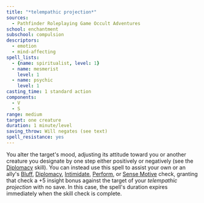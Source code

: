 ```yaml
---
title: "*telempathic projection*"
sources:
  - Pathfinder Roleplaying Game Occult Adventures
school: enchantment
subschool: compulsion
descriptors:
  - emotion
  - mind-affecting
spell_lists:
  - {name: spiritualist, level: 1}
  - name: mesmerist
    level: 1
  - name: psychic
    level: 1
casting_time: 1 standard action
components:
  - V
  - S
range: medium
target: one creature
duration: 1 minute/level
saving_throw: Will negates (see text)
spell_resistance: yes
---
```


You alter the target's mood, adjusting its attitude toward you or another creature you designate by one step either positively or negatively (see the [Diplomacy](/skills/diplomacy/) skill). You can instead use this spell to assist your own or an ally's [Bluff](/skills/bluff/), [Diplomacy](/skills/diplomacy/), [Intimidate](/skills/intimidate/), [Perform](/skills/perform/), or [Sense Motive](/skills/sense-motive/) check, granting that check a +5 insight bonus against the target of your *telempathic projection* with no save. In this case, the spell's duration expires immediately when the skill check is complete.
